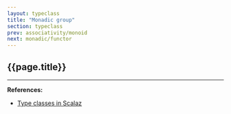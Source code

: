 ```yaml
---
layout: typeclass
title: "Monadic group"
section: typeclass
prev: associativity/monoid
next: monadic/functor
---
```


## {{page.title}}

---

**References:**
- [Type classes in Scalaz](https://scalaz.github.io/7/typeclass/index.html)
